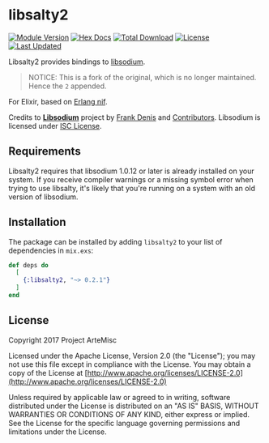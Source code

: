 # libsalty2

[![Module Version](https://img.shields.io/hexpm/v/libsalty2.svg)](https://hex.pm/packages/libsalty2)
[![Hex Docs](https://img.shields.io/badge/hex-docs-lightgreen.svg)](https://hexdocs.pm/libsalty2/)
[![Total Download](https://img.shields.io/hexpm/dt/libsalty2.svg)](https://hex.pm/packages/libsalty2)
[![License](https://img.shields.io/hexpm/l/libsalty2.svg)](https://github.com/Ianleeclark/libsalty2/blob/master/LICENSE)
[![Last Updated](https://img.shields.io/github/last-commit/Ianleeclark/libsalty2.svg)](https://github.com/Ianleeclark/libsalty2/commits/master)

Libsalty2 provides bindings to [libsodium](https://github.com/jedisct1/libsodium).

> NOTICE: This is a fork of the original, which is no longer maintained. Hence
> the `2` appended.

For Elixir, based on [Erlang nif](http://erlang.org/doc/man/erl_nif.html).

Credits to [**Libsodium**](https://github.com/jedisct1/libsodium) project by [Frank Denis](https://github.com/jedisct1) and [Contributors](https://github.com/jedisct1/libsodium/graphs/contributors). Libsodium is licensed under [ISC License](https://github.com/jedisct1/libsodium/blob/master/LICENSE).

## Requirements

Libsalty2 requires that libsodium 1.0.12 or later is already installed on your
system. If you receive compiler warnings or a missing symbol error when trying
to use libsalty, it's likely that you're running on a system with an old version
of libsodium.

## Installation

The package can be installed by adding `libsalty2` to your list of dependencies
in `mix.exs`:

```elixir
def deps do
  [
    {:libsalty2, "~> 0.2.1"}
  ]
end
```

## License

Copyright 2017 Project ArteMisc

Licensed under the Apache License, Version 2.0 (the "License");
you may not use this file except in compliance with the License.
You may obtain a copy of the License at [http://www.apache.org/licenses/LICENSE-2.0](http://www.apache.org/licenses/LICENSE-2.0)

Unless required by applicable law or agreed to in writing, software
distributed under the License is distributed on an "AS IS" BASIS,
WITHOUT WARRANTIES OR CONDITIONS OF ANY KIND, either express or implied.
See the License for the specific language governing permissions and
limitations under the License.
